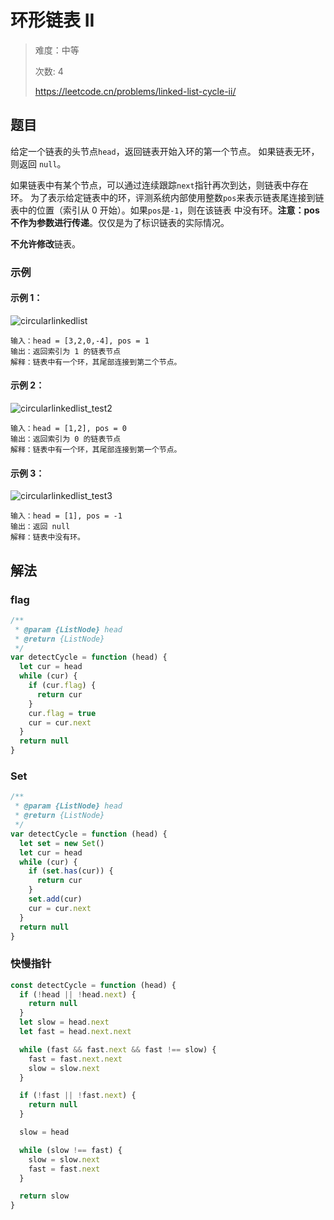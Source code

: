 # 环形链表 II

> 难度：中等
>
> 次数: 4
>
> https://leetcode.cn/problems/linked-list-cycle-ii/

## 题目

给定一个链表的头节点`head`，返回链表开始入环的第一个节点。 如果链表无环，则返回 `null`。

如果链表中有某个节点，可以通过连续跟踪`next`指针再次到达，则链表中存在环。 为了表示给定链表中的环，评测系统内部使用整数`pos`来表示链表尾连接到链表中的位置（索引从 0 开始）。如果`pos`是`-1`，则在该链表
中没有环。**注意：pos 不作为参数进行传递**。仅仅是为了标识链表的实际情况。

**不允许修改**链表。

### 示例

#### 示例 1：

![circularlinkedlist](https://assets.leetcode.com/uploads/2018/12/07/circularlinkedlist.png)

```
输入：head = [3,2,0,-4], pos = 1
输出：返回索引为 1 的链表节点
解释：链表中有一个环，其尾部连接到第二个节点。
```

#### 示例 2：

![circularlinkedlist_test2](https://assets.leetcode-cn.com/aliyun-lc-upload/uploads/2018/12/07/circularlinkedlist_test2.png)

```
输入：head = [1,2], pos = 0
输出：返回索引为 0 的链表节点
解释：链表中有一个环，其尾部连接到第一个节点。
```

#### 示例 3：

![circularlinkedlist_test3](https://assets.leetcode-cn.com/aliyun-lc-upload/uploads/2018/12/07/circularlinkedlist_test3.png)

```
输入：head = [1], pos = -1
输出：返回 null
解释：链表中没有环。
```

## 解法

### flag

```javascript
/**
 * @param {ListNode} head
 * @return {ListNode}
 */
var detectCycle = function (head) {
  let cur = head
  while (cur) {
    if (cur.flag) {
      return cur
    }
    cur.flag = true
    cur = cur.next
  }
  return null
}
```

### Set

```javascript
/**
 * @param {ListNode} head
 * @return {ListNode}
 */
var detectCycle = function (head) {
  let set = new Set()
  let cur = head
  while (cur) {
    if (set.has(cur)) {
      return cur
    }
    set.add(cur)
    cur = cur.next
  }
  return null
}
```

### 快慢指针

```javascript
const detectCycle = function (head) {
  if (!head || !head.next) {
    return null
  }
  let slow = head.next
  let fast = head.next.next

  while (fast && fast.next && fast !== slow) {
    fast = fast.next.next
    slow = slow.next
  }

  if (!fast || !fast.next) {
    return null
  }

  slow = head

  while (slow !== fast) {
    slow = slow.next
    fast = fast.next
  }

  return slow
}
```

